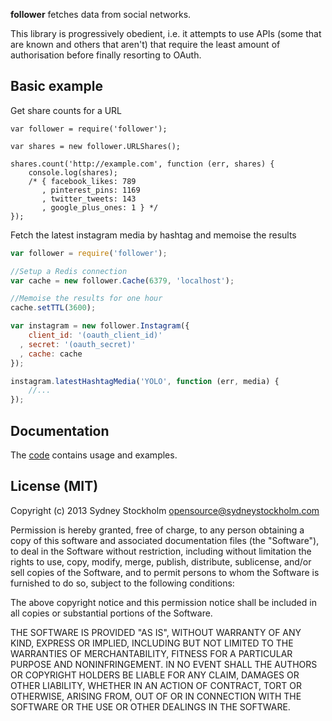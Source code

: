 **follower** fetches data from social networks.

This library is progressively obedient, i.e. it attempts to use APIs (some that are known and others that aren't) that require the least amount of authorisation before finally resorting to OAuth.

## Basic example

Get share counts for a URL

```javacsript
var follower = require('follower');

var shares = new follower.URLShares();

shares.count('http://example.com', function (err, shares) {
    console.log(shares);
    /* { facebook_likes: 789
       , pinterest_pins: 1169
       , twitter_tweets: 143
       , google_plus_ones: 1 } */
});
```

Fetch the latest instagram media by hashtag and memoise the results

```javascript
var follower = require('follower');

//Setup a Redis connection
var cache = new follower.Cache(6379, 'localhost');

//Memoise the results for one hour
cache.setTTL(3600);

var instagram = new follower.Instagram({
    client_id: '(oauth_client_id)'
  , secret: '(oauth_secret)'
  , cache: cache
});

instagram.latestHashtagMedia('YOLO', function (err, media) {
    //...
});
```

## Documentation

The [code](https://github.com/sydneystockholm/wordpress.js/tree/master/lib) contains usage and examples.

## License (MIT)

Copyright (c) 2013 Sydney Stockholm <opensource@sydneystockholm.com>

Permission is hereby granted, free of charge, to any person obtaining
a copy of this software and associated documentation files (the
"Software"), to deal in the Software without restriction, including
without limitation the rights to use, copy, modify, merge, publish,
distribute, sublicense, and/or sell copies of the Software, and to
permit persons to whom the Software is furnished to do so, subject to
the following conditions:

The above copyright notice and this permission notice shall be
included in all copies or substantial portions of the Software.

THE SOFTWARE IS PROVIDED "AS IS", WITHOUT WARRANTY OF ANY KIND,
EXPRESS OR IMPLIED, INCLUDING BUT NOT LIMITED TO THE WARRANTIES OF
MERCHANTABILITY, FITNESS FOR A PARTICULAR PURPOSE AND
NONINFRINGEMENT. IN NO EVENT SHALL THE AUTHORS OR COPYRIGHT HOLDERS BE
LIABLE FOR ANY CLAIM, DAMAGES OR OTHER LIABILITY, WHETHER IN AN ACTION
OF CONTRACT, TORT OR OTHERWISE, ARISING FROM, OUT OF OR IN CONNECTION
WITH THE SOFTWARE OR THE USE OR OTHER DEALINGS IN THE SOFTWARE.

